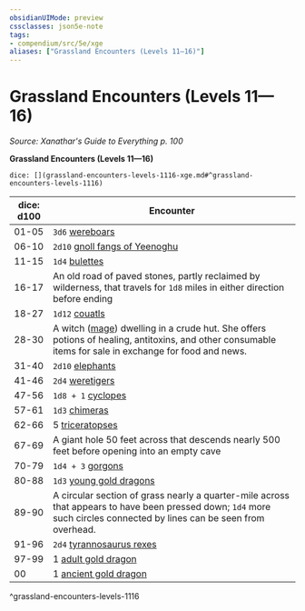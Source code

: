 ```yaml
---
obsidianUIMode: preview
cssclasses: json5e-note
tags:
- compendium/src/5e/xge
aliases: ["Grassland Encounters (Levels 11—16)"]
---
```

# Grassland Encounters (Levels 11—16)
*Source: Xanathar's Guide to Everything p. 100* 

**Grassland Encounters (Levels 11—16)**

`dice: [](grassland-encounters-levels-1116-xge.md#^grassland-encounters-levels-1116)`

| dice: d100 | Encounter |
|------------|-----------|
| 01-05 | `3d6` [wereboars](Mechanics/bestiary/humanoid/wereboar.md) |
| 06-10 | `2d10` [gnoll fangs of Yeenoghu](Mechanics/bestiary/fiend/gnoll-fang-of-yeenoghu.md) |
| 11-15 | `1d4` [bulettes](Mechanics/bestiary/monstrosity/bulette.md) |
| 16-17 | An old road of paved stones, partly reclaimed by wilderness, that travels for `1d8` miles in either direction before ending |
| 18-27 | `1d12` [couatls](Mechanics/bestiary/celestial/couatl.md) |
| 28-30 | A witch ([mage](Mechanics/bestiary/humanoid/mage.md)) dwelling in a crude hut. She offers potions of healing, antitoxins, and other consumable items for sale in exchange for food and news. |
| 31-40 | `2d10` [elephants](Mechanics/bestiary/beast/elephant.md) |
| 41-46 | `2d4` [weretigers](Mechanics/bestiary/humanoid/weretiger.md) |
| 47-56 | `1d8 + 1` [cyclopes](Mechanics/bestiary/giant/cyclops.md) |
| 57-61 | `1d3` [chimeras](Mechanics/bestiary/monstrosity/chimera.md) |
| 62-66 | 5 [triceratopses](Mechanics/bestiary/beast/triceratops.md) |
| 67-69 | A giant hole 50 feet across that descends nearly 500 feet before opening into an empty cave |
| 70-79 | `1d4 + 3` [gorgons](Mechanics/bestiary/monstrosity/gorgon.md) |
| 80-88 | `1d3` [young gold dragons](Mechanics/bestiary/dragon/young-gold-dragon.md) |
| 89-90 | A circular section of grass nearly a quarter-mile across that appears to have been pressed down; `1d4` more such circles connected by lines can be seen from overhead. |
| 91-96 | `2d4` [tyrannosaurus rexes](Mechanics/bestiary/beast/tyrannosaurus-rex.md) |
| 97-99 | 1 [adult gold dragon](Mechanics/bestiary/dragon/adult-gold-dragon.md) |
| 00 | 1 [ancient gold dragon](Mechanics/bestiary/dragon/ancient-gold-dragon.md) |
^grassland-encounters-levels-1116